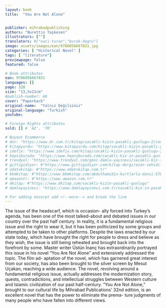 ```yaml
---
layout: book
title:  "You Are Not Alone"


publisher: mihrabadpublishing
authors: "Nurettin Taşkesen"
illustrators: [""]
translators: #["naci-turan","burak-dogru"]
image: assets/images/ean/9786056667831.jpg
categories: [ "Historical Novel" ]
tags: [ "literature"]
previewpage: false
featured: false

# Book attributes
ean: 9786056667831
languages: []
page: 320
size: "13,5x21cm"
#publish-number: 60
cover: "Paperback"
original-name:  "Yalnız Değilsiniz"
original-language: "Turkish"
youtube:

# Foreign Rights attributes
sold: [] # 'AZ', 'TR'

# Buyout Ecommerce
# dnr: "https://www.dr.com.tr/kitap/sacakli-kizin-pasakli-gunlugu-2/cocuk-ve-genclik/genclik-10-yas/roman-oyku/urunno=0001893059001"
# kitapyurdu: "https://www.kitapyurdu.com/kitap/sacakli-kizin-pasakli-gunlugu-2-/560122.html&filter_name=Sa%C3%A7akl%C4%B1+K%C4%B1z%27%C4%B1n+Pasakl%C4%B1+G%C3%BCnl%C3%BC%C4%9F%C3%BC+2"
# idefix: "https://www.idefix.com/kitap/sacakli-kizin-pasakli-gunlugu-2/cocuk-ve-genclik/genclik-10-yas/roman-oyku/urunno=0001893059001"
# hepsiburada: "https://www.hepsiburada.com/sacakli-kiz-in-pasakli-gunlugu-2-damla-yayinevi-p-HBV000012ER86"
# trendyol: "https://www.trendyol.com/genc-damla-yayinevi/sacakli-kiz-in-pasakli-gunlugu-2-p-54825777"
# gittigidiyor: #"https://www.gittigidiyor.com/kitap-dergi/ezan-sehidi-adnan-menderes_pdp_732728793"
# odatvkitap: #"https://www.odatvkitap.com.tr"
# bkmkitap: #"https://www.bkmkitap.com/abdulhamidin-kurtlarla-dansi-578226"
# amazontr: #"https://www.amazon.com.tr"
# dkitap: #"https://www.dkitap.com/sacakli-kizin-pasakli-gunlugu"
# damlayayinevi: "https://www.damlayayinevi.com.tr/sacakli-kiz-in-pasakli-gunlugu-2-bu-iste-bi-terslik-var"

# For adding excerpt add <!--more--> and break the line
---
```

The issue of the headscarf, which is occasion-
ally forced into Turkey’s agenda, has been one of
the most talked-about and debated issues in our
country over the past half century. In reality, it is a
fundamental religious issue and the right to wear
it, but it has been politicized by some groups and
attempted to be taken to other platforms. Despite
the laws enacted by our state today, which have
brought the right for people to dress and believe
as they wish, the issue is still being reheated and
brought back into the forefront by some. Master
writer Üstün İnanç has extraordinarily portrayed
this issue in his novel “You Are Not Alone” and
extensively addressed the topic. The film ad-
aptation of the novel, which has garnered great
interest from our society, has also been brought
to the silver screen by Mesut Uçakan, reaching
a wide audience. The novel, revolving around a
fundamental religious issue, actually addresses
the modernization story, quests, contradictions,
and intellectual struggles between Western culture
and Islamic civilization of our past half-century.
“You Are Not Alone,” brought to our cultural life by
Mihrabad Publications’ 32nd edition, is an excellent
novel that has the power to eliminate the prema-
ture judgments of many people who have fallen
into different views.
<!--more--> 

